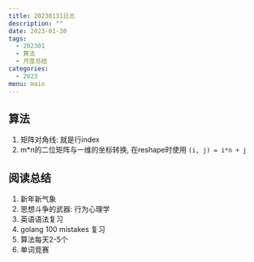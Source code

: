 ```yaml
---
title: 20230131日志
description: ""
date: 2023-01-30
tags:
  - 202301
  - 算法
  - 月度总结
categories:
  - 2023
menu: main
---
```


## 算法

1. 矩阵对角线: 就是行index
2. m*n的二位矩阵与一维的坐标转换, 在reshape时使用
   ```(i, j) = i*n + j```

## 阅读总结

1. 新年新气象
2. 思想斗争的武器: 行为心理学
3. 英语语法复习
4. golang 100 mistakes 复习
5. 算法每天2-5个
6. 单词竞赛
